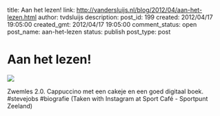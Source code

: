 title: Aan het lezen!
link: http://vandersluijs.nl/blog/2012/04/aan-het-lezen.html
author: tvdsluijs
description: 
post_id: 199
created: 2012/04/17 19:05:00
created_gmt: 2012/04/17 19:05:00
comment_status: open
post_name: aan-het-lezen
status: publish
post_type: post

# Aan het lezen!

![](/wp-content/uploads/2012/04/tumblr_m2mspilLIe1rpqrb1o1_1280-300x300.jpg)

  
Zwemles 2.0. Cappuccino met een cakeje en een goed digitaal boek. #stevejobs #biografie (Taken with Instagram at Sport Café - Sportpunt Zeeland)